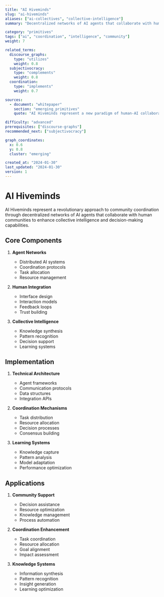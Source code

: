 ```yaml
---
title: "AI Hiveminds"
slug: "ai-hiveminds"
aliases: ["ai-collectives", "collective-intelligence"]
summary: "Decentralized networks of AI agents that collaborate with human communities to enhance coordination and decision-making capabilities."

category: "primitives"
tags: ["ai", "coordination", "intelligence", "community"]
weight: 7

related_terms:
  discourse_graphs:
    type: "utilizes"
    weight: 0.8
  subjectivocracy:
    type: "complements"
    weight: 0.8
  coordination:
    type: "implements"
    weight: 0.7

sources:
  - document: "whitepaper"
    section: "emerging_primitives"
    quote: "AI Hiveminds represent a new paradigm of human-AI collaboration, where decentralized networks of AI agents work alongside communities to enhance coordination and decision-making capabilities."

difficulty: "advanced"
prerequisites: ["discourse-graphs"]
recommended_next: ["subjectivocracy"]

graph_coordinates:
  x: 0.6
  y: 0.8
  cluster: "emerging"

created_at: "2024-01-30"
last_updated: "2024-01-30"
version: 1
---
```


# AI Hiveminds

AI Hiveminds represent a revolutionary approach to community coordination through decentralized networks of AI agents that collaborate with human communities to enhance collective intelligence and decision-making capabilities.

## Core Components

1. **Agent Networks**
   - Distributed AI systems
   - Coordination protocols
   - Task allocation
   - Resource management

2. **Human Integration**
   - Interface design
   - Interaction models
   - Feedback loops
   - Trust building

3. **Collective Intelligence**
   - Knowledge synthesis
   - Pattern recognition
   - Decision support
   - Learning systems

## Implementation

1. **Technical Architecture**
   - Agent frameworks
   - Communication protocols
   - Data structures
   - Integration APIs

2. **Coordination Mechanisms**
   - Task distribution
   - Resource allocation
   - Decision processes
   - Consensus building

3. **Learning Systems**
   - Knowledge capture
   - Pattern analysis
   - Model adaptation
   - Performance optimization

## Applications

1. **Community Support**
   - Decision assistance
   - Resource optimization
   - Knowledge management
   - Process automation

2. **Coordination Enhancement**
   - Task coordination
   - Resource allocation
   - Goal alignment
   - Impact assessment

3. **Knowledge Systems**
   - Information synthesis
   - Pattern recognition
   - Insight generation
   - Learning optimization 